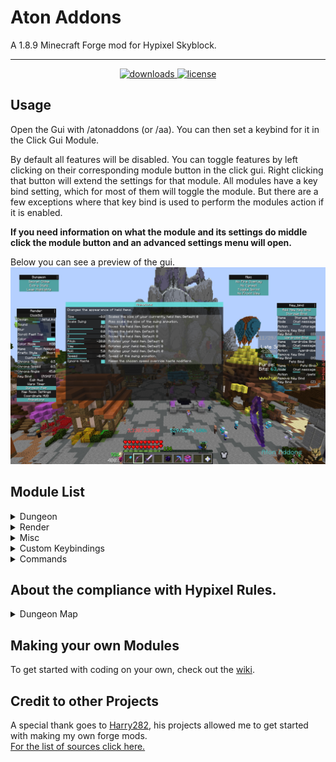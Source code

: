 # Aton Addons

A 1.8.9 Minecraft Forge mod for Hypixel Skyblock.

***

<p align="center">
  <a href="https://github.com/FloppaCoding/AtonAddons/releases" target="_blank">
    <img alt="downloads" src="https://img.shields.io/github/v/release/FloppaCoding/AtonAddons?color=ff3f0b&style=flat&logo=GitHub" />
  </a>
  <a href="https://github.com/FloppaCoding/AtonAddons/blob/main/LICENSE" target="_blank">
    <img alt="license" src="https://img.shields.io/github/license/FloppaCoding/AtonAddons?color=ff3f0b&style=flat&logo=GitHub" />
  </a>
<!--
  <a href="https://github.com/FloppaCoding/AtonAddons/releases" target="_blank">
    <img alt="downloads" src="https://img.shields.io/github/downloads/FloppaCoding/AtonAddons/total?color=ff3f0b&style=flat&logo=GitHub" />
  </a>
  <a href="https://discord.gg/KhWE9HspKM" target="_blank">
    <img src="https://img.shields.io/discord/1020124307231358977?label=discord&style=flat&color=informational&logo=Discord&logoColor=FFFFFF" alt="discord">
  </a>
-->
</p>


## Usage
Open the Gui with /atonaddons (or /aa). You can then set a keybind for it in the Click Gui Module.

By default all features will be disabled. 
You can toggle features by left clicking on their corresponding module button in the click gui. 
Right clicking that button will extend the settings for that module.
All modules have a key bind setting, which for most of them will toggle the module. 
But there are a few exceptions where that key bind is used to perform the modules action if it is enabled.

**If you need information on what the module and its settings do middle click the module button and an
advanced settings menu will open.**

Below you can see a preview of the gui.
![Gui Preview](./resources/GuiPreview.png "Gui Preview")

## Module List

<details>
  <summary>Dungeon</summary>

### DUNGEON
* Secret Chimes -- Play a sound whenever you get a secret.
* Extra Stats -- Automatically shows extras stats at the end of a dungeon run.
* Leap Highlights -- Highlights chosen target in the Spirit Leap menu.
* Party Tracker -- Shows an overview of what your party members did, at the end of a Dungeon run.

<details>
  <summary>Screenshots</summary>

![Party Tracker](./resources/partyTracker/PartyTracker__Simplified.png)
![Rooms Hover](./resources/partyTracker/PartyTracker_ClearedHover.png)
![Puzzle Hover](./resources/partyTracker/PartyTracker_PuzzleHover.png)
![Room Times](./resources/partyTracker/PartyTracker_RoomTimeHover.png)

</details>

</details>

<details>
  <summary>Render</summary>

### RENDER
* Click Gui
* Edit Hud
* Dungeon Warp Timer -- A HUD element that shows you the cooldown on dungeon warps.
* Dungeon Map -- A reliable dungeon map.
* Dungeon  Wither/Blood Door ESP.
* Coordinate HUD
* Item Animations -- Change the appearance of held items.
* No Fire Overlay
</details>

<details>
  <summary>Misc</summary>

### MISC
* Toggle Sprint
* Remove Front View -- Skips the front view in the toggle perspective rotation.
</details>

<details>
  <summary>Custom Keybindings</summary>

### Custom Keybindings
* Command keybindings
* Chat message keybindings
</details>

<details>
  <summary>Commands</summary>

### Commands
* /aa -- Open the gui.
* /aa resetgui -- Reset the position of panels in the gui.
</details>

## About the compliance with Hypixel Rules.
<details> 
  <summary>Dungeon Map</summary>

Statement in the [Hypixel Server Rules](https://support.hypixel.net/hc/en-us/articles/6472550754962-Allowed-Modifications) regarding Cosmetic HUD (Head-Up Display) Modifications:
> Modifications that alter the look and feel of the in-game head-up display (HUD), without adding extra information which would normally be unavailable to the player. For example, HUDs adding armor and status effects, which are available to the player in their inventory screen, are permitted, while mini-maps, other player health/armor indicators, player distance/range, etc. are not.

While the Dungeon Map module offers an option that allows you to scan the dungeon, it will not display any information which would be unavailiable otherwise. 
It is only used to show you information about rooms you already visited. 
These rooms can not only be visually identified easiely, but the scoreboard also contains an ID that can be mapped to the room you are in.

In this way it behaves similar to popular Dungeon Puzzle solvers like found in [Skytils](https://github.com/Skytils/SkytilsMod) and [DSM](https://github.com/bowser0000/SkyblockMod).
</details>

## Making your own Modules
To get started with coding on your own, check out the [wiki](https://github.com/FloppaCoding/AtonAddons/wiki). 

## Credit to other Projects
A special thank goes to [Harry282](https://github.com/Harry282), his projects allowed me to get started with making my own 
forge mods.
<br>
[For the list of sources click here.](./USEFUL_SOURCES.md "Credits")
